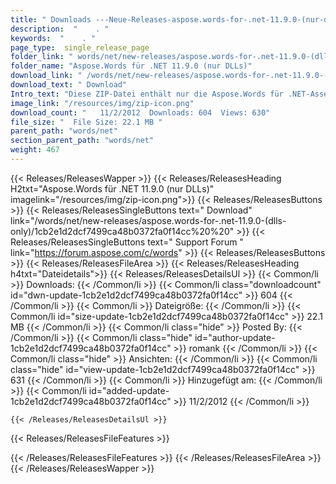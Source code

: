 ```yaml
---
title: " Downloads ---Neue-Releases-aspose.words-for-.net-11.9.0-(nur-dlls) . "
description:  "    . " 
keywords:  "    . " 
page_type:  single_release_page
folder_link: " words/net/new-releases/aspose.words-for-.net-11.9.0-(dlls-only)/"
folder_name: "Aspose.Words für .NET 11.9.0 (nur DLLs)"
download_link: " /words/net/new-releases/aspose.words-for-.net-11.9.0-(dlls-only)/1cb2e1d2dcf7499ca48b0372fa0f14cc"
download_text: " Download"
Intro_text: "Diese ZIP-Datei enthält nur die Aspose.Words für .NET-Assemblys. Die Versammlungen..."
image_link: "/resources/img/zip-icon.png"
download_count: "   11/2/2012  Downloads: 604  Views: 630"
file_size: "  File Size: 22.1 MB "
parent_path: "words/net"
section_parent_path: "words/net"
weight: 467
---
```


{{< Releases/ReleasesWapper >}}
  {{< Releases/ReleasesHeading H2txt="Aspose.Words für .NET 11.9.0 (nur DLLs)" imagelink="/resources/img/zip-icon.png">}}
  {{< Releases/ReleasesButtons >}}
    {{< Releases/ReleasesSingleButtons text=" Download" link="/words/net/new-releases/aspose.words-for-.net-11.9.0-(dlls-only)/1cb2e1d2dcf7499ca48b0372fa0f14cc%20%20" >}}
    {{< Releases/ReleasesSingleButtons text=" Support Forum " link="https://forum.aspose.com/c/words" >}}
  {{< Releases/ReleasesButtons >}}
  {{< Releases/ReleasesFileArea >}}
    {{< Releases/ReleasesHeading h4txt="Dateidetails">}}
    {{< Releases/ReleasesDetailsUl >}}
            {{< Common/li >}} Downloads: {{< /Common/li >}}
      {{< Common/li class="downloadcount" id="dwn-update-1cb2e1d2dcf7499ca48b0372fa0f14cc" >}} 604 {{< /Common/li >}}
      {{< Common/li >}} Dateigröße: {{< /Common/li >}}
      {{< Common/li id="size-update-1cb2e1d2dcf7499ca48b0372fa0f14cc" >}} 22.1 MB {{< /Common/li >}} 
      {{< Common/li  class="hide" >}} Posted By: {{< /Common/li >}} 
      {{< Common/li class="hide" id="author-update-1cb2e1d2dcf7499ca48b0372fa0f14cc" >}} romank {{< /Common/li >}}
      {{< Common/li class="hide" >}} Ansichten: {{< /Common/li >}}
      {{< Common/li class="hide" id="view-update-1cb2e1d2dcf7499ca48b0372fa0f14cc" >}} 631 {{< /Common/li >}}
      {{< Common/li >}} Hinzugefügt am: {{< /Common/li >}}
      {{< Common/li id="added-update-1cb2e1d2dcf7499ca48b0372fa0f14cc" >}} 11/2/2012 {{< /Common/li >}} 

    {{< /Releases/ReleasesDetailsUl >}}

  {{< Releases/ReleasesFileFeatures >}}
      
  {{< /Releases/ReleasesFileFeatures >}}
 {{< /Releases/ReleasesFileArea >}}
{{< /Releases/ReleasesWapper >}}




